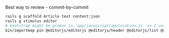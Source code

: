 Best way to review - commit-by-commit
```sh
rails g scaffold Article text content:json
rails g stimulus editor
# bootstrap might be proken in `app/javascript/application.js` so I uncommented it
bin/importmap pin @editorjs/editorjs @editorjs/header @editorjs/list @editorjs/paragraph @editorjs/code
```
